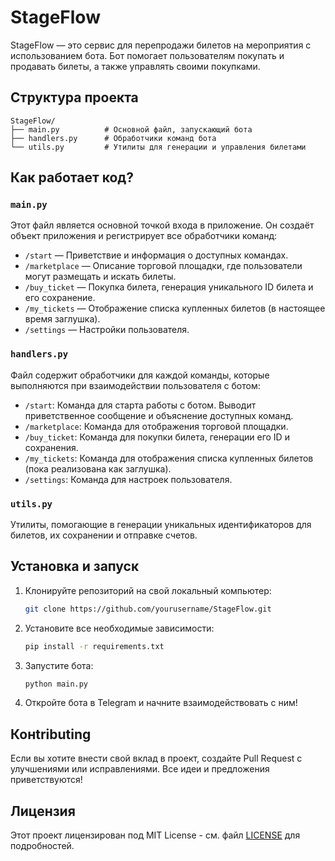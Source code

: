 
# StageFlow

StageFlow — это сервис для перепродажи билетов на мероприятия с использованием бота. Бот помогает пользователям покупать и продавать билеты, а также управлять своими покупками.

## Структура проекта

```
StageFlow/
├── main.py          # Основной файл, запускающий бота
├── handlers.py      # Обработчики команд бота
└── utils.py         # Утилиты для генерации и управления билетами
```

## Как работает код?

### `main.py`

Этот файл является основной точкой входа в приложение. Он создаёт объект приложения и регистрирует все обработчики команд:

- `/start` — Приветствие и информация о доступных командах.
- `/marketplace` — Описание торговой площадки, где пользователи могут размещать и искать билеты.
- `/buy_ticket` — Покупка билета, генерация уникального ID билета и его сохранение.
- `/my_tickets` — Отображение списка купленных билетов (в настоящее время заглушка).
- `/settings` — Настройки пользователя.

### `handlers.py`

Файл содержит обработчики для каждой команды, которые выполняются при взаимодействии пользователя с ботом:

- `/start`: Команда для старта работы с ботом. Выводит приветственное сообщение и объяснение доступных команд.
- `/marketplace`: Команда для отображения торговой площадки.
- `/buy_ticket`: Команда для покупки билета, генерации его ID и сохранения.
- `/my_tickets`: Команда для отображения списка купленных билетов (пока реализована как заглушка).
- `/settings`: Команда для настроек пользователя.

### `utils.py`

Утилиты, помогающие в генерации уникальных идентификаторов для билетов, их сохранении и отправке счетов.

## Установка и запуск

1. Клонируйте репозиторий на свой локальный компьютер:
   ```bash
   git clone https://github.com/yourusername/StageFlow.git
   ```

2. Установите все необходимые зависимости:
   ```bash
   pip install -r requirements.txt
   ```

3. Запустите бота:
   ```bash
   python main.py
   ```

4. Откройте бота в Telegram и начните взаимодействовать с ним!

## Конtributing

Если вы хотите внести свой вклад в проект, создайте Pull Request с улучшениями или исправлениями. Все идеи и предложения приветствуются!

## Лицензия

Этот проект лицензирован под MIT License - см. файл [LICENSE](LICENSE) для подробностей.
